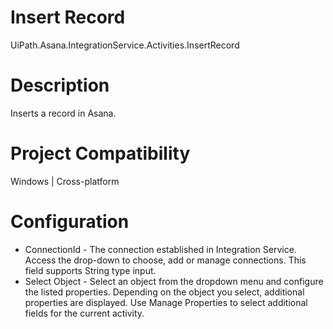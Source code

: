 ﻿# Insert Record

UiPath.Asana.IntegrationService.Activities.InsertRecord

# Description

Inserts a record in Asana.

# Project Compatibility

Windows | Cross-platform

# Configuration

* ConnectionId - The connection established in Integration Service. Access the drop-down to choose, add or manage connections. This field supports String type input.
* Select Object - Select an object from the dropdown menu and configure the listed properties. Depending on the object you select, additional properties are displayed. Use Manage Properties to select additional fields for the current activity.
